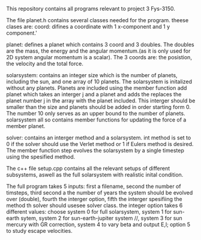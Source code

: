 This repository contains all programs relevant to project 3 Fys-3150.

The file planet.h contains several classes needed for the program. theese clases are:
  coord: difines a coordinate with 1 x-component and 1 y component.'
  
  planet: defines a planet which contains 3 coord and 3 doubles. The doubles are the mass, the energy and the angular momentum.(as it is only used for 2D system angular momentum is a scalar).
  The 3 coords are: the posistion, the velocity and the total force.
  
  solarsystem: contains an integer size which is the number of planets, including the sun, and one array of 10 planets. 
  The solarsystem is initalized without any planets. Planets are included using the member function add planet which takes an interger j and a planet and adds the replaces the planet number j in the array with the planet included. This interger should be smaller than the size and planets should be added in order starting form 0.
  The number 10 only serves as an upper bound to the number of planets. 
  solarsystem all so contains member functions for updating the force of a member planet.
  
  solver: contains an interger method and a solarsystem. int method is set to 0 if the solver should use the Verlet method  or 1 if Eulers method is desired. 
  The member function step evolves the solarsystem by a single timestep using the spesified method.

The c++ file setup.cpp contains all the relevant setups of different subsystems, aswell as the full solarsystem with realistic inital condition.

The full program takes 5 inputs: first a filename, second the number of timsteps, third second a the number of years the system should be evolved over (double), fourth   the interger option, fifth the interger spesifiing the method th solver should usesee solver class.
the integer option  takes 6 different values: choose system 0 for full solarsystem, system 1 for sun-earth sytem, system 2 for sun-earth-jupiter system
		//, system 3 for sun mercury with GR correction, system 4 to vary beta and output E,l; option 5 to study escape velocities.

